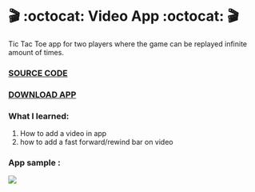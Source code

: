 # :clapper: :octocat: Video App :octocat: :clapper: 

Tic Tac Toe app for two players where the game can be replayed infinite amount of times. 

### [SOURCE CODE](https://github.com/mohammed1478/Video-app/blob/master/app/src/main/java/com/example/videoinappdemo/MainActivity.java)

### [DOWNLOAD APP](https://github.com/mohammed1478/Video-app/blob/master/app/release/app-release.apk)

### What I learned:
1.  How to add a video in app
2.  how to add a fast forward/rewind bar on video 


### App sample :
![](https://media.giphy.com/media/fXcBRdzwtXJybnZT5Y/giphy.gif)
